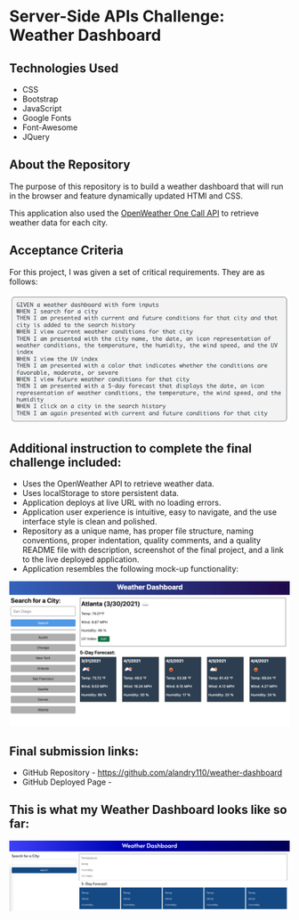 # Server-Side APIs Challenge: Weather Dashboard

## Technologies Used
* CSS
* Bootstrap
* JavaScript
* Google Fonts
* Font-Awesome 
* JQuery

## About the Repository
The purpose of this repository is to build a weather dashboard that will run in the browser and feature dynamically updated HTMl and CSS.

This application also used the [OpenWeather One Call API](https://openweathermap.org/api/one-call-api) to retrieve weather data for each city. 

## Acceptance Criteria
For this project, I was given a set of critical requirements. They are as follows:

![Screenshot of acceptance criteria](./assets/images/acceptanceCriteria%20.png)

## Additional instruction to complete the final challenge included:
* Uses the OpenWeather API to retrieve weather data.
* Uses localStorage to store persistent data.
* Application deploys at live URL with no loading errors. 
* Application user experience is intuitive, easy to navigate, and the use interface style is clean and polished.
* Repository as a unique name, has proper file structure, naming conventions, proper indentation, quality comments, and a quality README file with description, screenshot of the final project, and a link to the live deployed application.
* Application resembles the following mock-up functionality: 

![photo of mock-up](./assets/images/06-server-side-apis-homework-demo.png)


## Final submission links:

* GitHub Repository - https://github.com/alandry110/weather-dashboard
* GitHub Deployed Page - 

## This is what my Weather Dashboard looks like so far:
![Screenshot of Weather Dashboard](./assets/images/Screen%20Shot%202022-08-15%20at%209.43.00%20PM.png)


